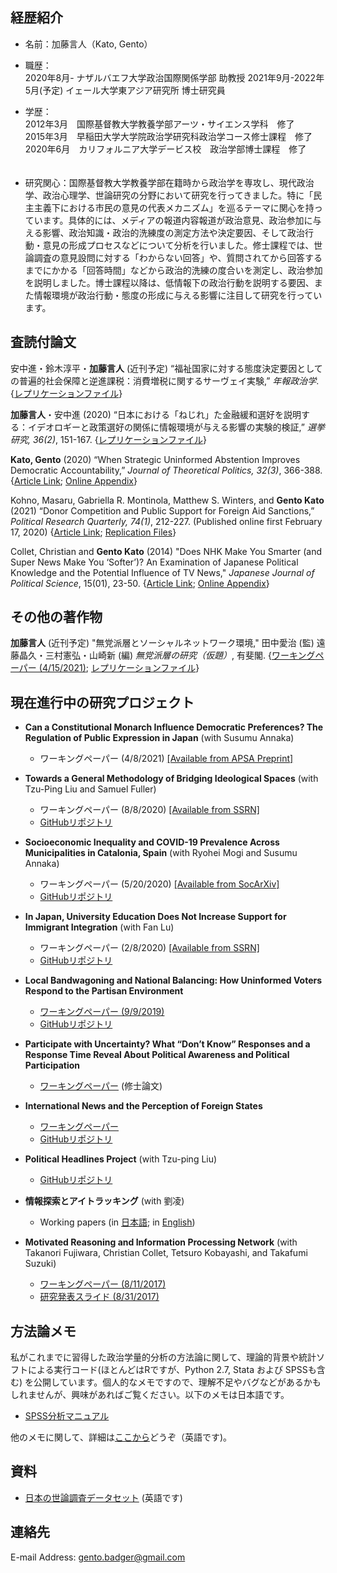 ## 経歴紹介

 * 名前：加藤言人（Kato, Gento）

 * 職歴： <br>
   2020年8月- ナザルバエフ大学政治国際関係学部 助教授
   2021年9月-2022年5月(予定) イェール大学東アジア研究所 博士研究員

 * 学歴：<br>
   2012年3月　国際基督教大学教養学部アーツ・サイエンス学科　修了 <br>
   2015年3月　早稲田大学大学院政治学研究科政治学コース修士課程　修了 <br>
   2020年6月　カリフォルニア大学デービス校　政治学部博士課程　修了 <br>　

  * 研究関心：国際基督教大学教養学部在籍時から政治学を専攻し、現代政治学、政治心理学、世論研究の分野において研究を行ってきました。特に「民主主義下における市民の意見の代表メカニズム」を巡るテーマに関心を持っています。具体的には、メディアの報道内容報道が政治意見、政治参加に与える影響、政治知識・政治的洗練度の測定方法や決定要因、そして政治行動・意見の形成プロセスなどについて分析を行いました。修士課程では、世論調査の意見設問に対する「わからない回答」や、質問されてから回答するまでにかかる「回答時間」などから政治的洗練の度合いを測定し、政治参加を説明しました。博士課程以降は、低情報下の政治行動を説明する要因、また情報環境が政治行動・態度の形成に与える影響に注目して研究を行っています。

## 査読付論文

安中進・鈴木淳平・**加藤言人** (近刊予定) “福祉国家に対する態度決定要因としての普遍的社会保障と逆進課税：消費増税に関するサーヴェイ実験,” <em>年報政治学</em>. {<a href="https://doi.org/10.7910/DVN/F6PSMI" target="_blank">レプリケーションファイル</a>}

**加藤言人**・安中進 (2020) “日本における「ねじれ」た金融緩和選好を説明する：イデオロギーと政策選好の関係に情報環境が与える影響の実験的検証,” <em>選挙研究, 36(2)</em>, 151-167. {<a href="https://github.com/gentok/Econ_Ideology" target="_blank">レプリケーションファイル</a>}

**Kato, Gento** (2020) “When Strategic Uninformed Abstention Improves Democratic Accountability,” <em>Journal of Theoretical Politics, 32(3)</em>, 366-388. {<a href="https://doi.org/10.1177/0951629820926699" target="_blank">Article Link</a>; <a href="https://github.com/gentok/UninformedModel" target="_blank">Online Appendix</a>}

Kohno, Masaru, Gabriella R. Montinola, Matthew S. Winters, and **Gento Kato** (2021) “Donor Competition and Public Support for Foreign Aid Sanctions,” <em>Political Research Quarterly, 74(1)</em>, 212-227. (Published online first February 17, 2020) {<a href="https://journals.sagepub.com/doi/10.1177/1065912919897837" target="_blank">Article Link</a>; <a href="https://github.com/gentok/donorcompetition" target="_blank">Replication Files</a>}

Collet, Christian and **Gento Kato** (2014) "Does NHK Make You Smarter (and Super News Make You ‘Softer’)? An Examination of Japanese Political Knowledge and the Potential Influence of TV News," <em>Japanese Journal of Political Science</em>, 15(01), 23-50. {<a href="http://journals.cambridge.org/action/displayAbstract?fromPage=online&aid=9161950&fileId=S1468109913000339" target="_blank">Article Link</a>; <a href="https://github.com/gentok/gentok.github.io/raw/master/files/Appendix-Collet-Kato-2014.pdf" target="_blank">Online Appendix</a>}

## その他の著作物

**加藤言人** (近刊予定) "無党派層とソーシャルネットワーク環境," 田中愛治 (監) 遠藤晶久・三村憲弘・山崎新 (編) <em>無党派層の研究（仮題）</em>, 有斐閣. {<a href="https://github.com/gentok/IndepSocNet/raw/main/Indep_SocNet_v2.pdf" target="_blank">ワーキングペーパー (4/15/2021)</a>; <a href="https://github.com/gentok/IndepSocNet" target="_blank">レプリケーションファイル</a>}

## 現在進行中の研究プロジェクト

 * **Can a Constitutional Monarch Influence Democratic Preferences? The Regulation of Public Expression in Japan** (with Susumu Annaka)
   * ワーキングペーパー (4/8/2021) <a href="https://doi.org/10.33774/apsa-2021-fp8q8-v3" target="_blank">[Available from APSA Preprint]</a>

 * **Towards a General Methodology of Bridging Ideological Spaces** (with Tzu-Ping Liu and Samuel Fuller)
   * ワーキングペーパー (8/8/2020) <a href="https://papers.ssrn.com/sol3/papers.cfm?abstract_id=3669591" target="_blank">[Available from SSRN]</a>
   * <a href="https://github.com/tzuliu/Towards-a-General-Methodology-of-Bridging-Ideological-Spaces" target="_blank">GitHubリポジトリ</a> 

  * **Socioeconomic Inequality and COVID-19 Prevalence Across Municipalities in Catalonia, Spain** (with Ryohei Mogi and Susumu Annaka)
    * ワーキングペーパー (5/20/2020) <a href="https://osf.io/preprints/socarxiv/5jgzy?fbclid=IwAR2hudjuz9PBBPm-JxZeX3_2T3q3Qyb5bFtAHx93GWk6Gzr4nfayRBuhxzI" target="_blank">[Available from SocArXiv]</a>
    * <a href="https://github.com/gentok/covid19spain" target="_blank">GitHubリポジトリ</a>

  * **In Japan, University Education Does Not Increase Support for Immigrant Integration** (with Fan Lu)
    * ワーキングペーパー (2/8/2020) <a href="https://papers.ssrn.com/sol3/papers.cfm?abstract_id=3607550" target="_blank">[Available from SSRN]</a>
    * <a href="https://github.com/gentok/ForeignerJapan" target="_blank">GitHubリポジトリ</a>

 * **Local Bandwagoning and National Balancing: How Uninformed Voters Respond to the Partisan Environment**
   * <a href="https://github.com/gentok/UninformedChoice/raw/master/papers/Kato2019loba_v14.pdf" target="_blank">ワーキングペーパー (9/9/2019)</a>
   * <a href="https://github.com/gentok/UninformedChoice" target="_blank">GitHubリポジトリ</a> 

 * **Participate with Uncertainty? What “Don’t Know” Responses and a Response Time Reveal About Political Awareness and Political Participation**
   * <a href="https://github.com/gentok/gentok.github.io/raw/master/files/Kato2014pawi_150301_Final_fixed.pdf" target="_blank">ワーキングペーパー</a> (修士論文)

 * **International News and the Perception of Foreign States**
   * <a href="https://github.com/gentok/Foreign_Image_News_Project/blob/master/papers/Kato2017inne_171105.pdf" target="_blank">ワーキングペーパー</a>
   * <a href="https://github.com/gentok/Foreign_Image_News_Project" target="_blank">GitHubリポジトリ</a>
    
 * **Political Headlines Project** (with Tzu-ping Liu)
   * <a href="https://github.com/gentok/Political_Headlines_Project" target="_blank">GitHubリポジトリ</a>

 * **情報探索とアイトラッキング** (with 劉凌)
   * Working papers (in <a href="https://github.com/gentok/gentok.github.io/raw/master/files/%E5%8A%89%E3%83%BB%E5%8A%A0%E8%97%A4%EF%BC%882015%EF%BC%89150228final.pdf" target="_blank">日本語</a>; in <a href="https://github.com/gentok/gentok.github.io/raw/master/files/Kato2016dovo_160609.pdf" target="_blank">English</a>) <br>

 * **Motivated Reasoning and Information Processing Network** (with Takanori Fujiwara, Christian Collet, Tetsuro Kobayashi, and Takafumi Suzuki)
   *  <a href="https://github.com/gentok/gentok.github.io/raw/master/files/Motivation_and_InfoNet_170811_apsaFinal.pdf" target="_blank">ワーキングペーパー (8/11/2017)</a>
   *  <a href="https://github.com/gentok/gentok.github.io/raw/master/files/Motivation_and_InfoNet_PT170831handout.pdf" target="_blank">研究発表スライド (8/31/2017)</a>

## 方法論メモ

私がこれまでに習得した政治学量的分析の方法論に関して、理論的背景や統計ソフトによる実行コード(ほとんどはRですが、Python 2.7, Stata および SPSSも含む) を公開しています。個人的なメモですので、理解不足やバグなどがあるかもしれませんが、興味があればご覧ください。以下のメモは日本語です。
 * [SPSS分析マニュアル](https://github.com/gentok/Method_Notes/raw/master/notebooks/SPSS%20Manual%20141015.pdf)

他のメモに関して、詳細は[ここから](https://github.com/gentok/Method_Notes)どうぞ（英語です)。

## 資料

 * [日本の世論調査データセット](https://gentok.github.io/datasets.html) (英語です)

## 連絡先

E-mail Address: gento.badger@gmail.com
